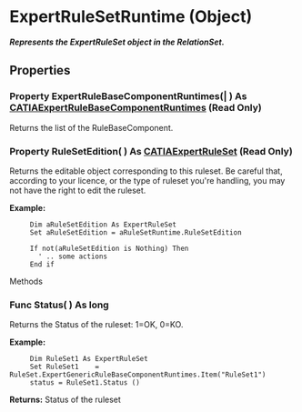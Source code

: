 # ExpertRuleSetRuntime (Object)

**_Represents the ExpertRuleSet object in the RelationSet._**

## Properties

### Property **ExpertRuleBaseComponentRuntimes**(| ) As [CATIAExpertRuleBaseComponentRuntimes](../GenKnowledgeInterfaces/interface_ExpertRuleBaseComponentRuntimes_204561.md) (Read Only)

   Returns the list of the RuleBaseComponent.  
### Property **RuleSetEdition**( ) As [CATIAExpertRuleSet](../GenKnowledgeInterfaces/interface_ExpertRuleSet_36300.md) (Read Only)

   Returns the editable object corresponding to this ruleset. Be careful that, according to your licence, or the type of ruleset you're handling, you may not have the right to edit the ruleset.

**Example:**

```VBScript
     Dim aRuleSetEdition As ExpertRuleSet
     Set aRuleSetEdition = aRuleSetRuntime.RuleSetEdition

     If not(aRuleSetEdition is Nothing) Then
       ' .. some actions
     End if

```

Methods

### Func **Status**( ) As long

   Returns the Status of the ruleset: 1=OK, 0=KO.

**Example:**

```VBScript
     Dim RuleSet1 As ExpertRuleSet
     Set RuleSet1	 = RuleSet.ExpertGenericRuleBaseComponentRuntimes.Item("RuleSet1")
     status = RuleSet1.Status ()

```

**Returns:**      Status of the ruleset